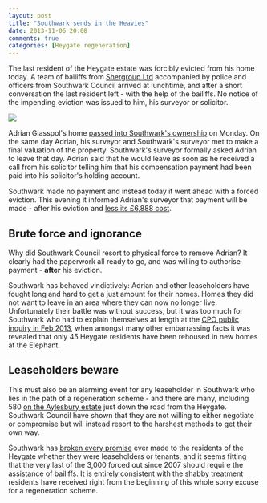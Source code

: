 ```yaml
---
layout: post
title: "Southwark sends in the Heavies"
date: 2013-11-06 20:08
comments: true
categories: [Heygate regeneration] 
---
```

The last resident of the Heygate estate was forcibly evicted from his home today. A team of bailiffs from [Shergroup Ltd](https://www.shergroup.net) accompanied by police and officers from Southwark Council arrived at lunchtime, and after a short conversation the last resident left - with the help of the bailiffs. No notice of the impending eviction was issued to him, his surveyor or solicitor.

![](http://pbs.twimg.com/media/BlUzgbWCEAA47zd.png)

Adrian Glasspol's home [passed into Southwark's ownership](/2013-10-27-the-end-for-the-last-heygate-residents/) on Monday. On the same day Adrian, his surveyor and Southwark's surveyor met to make a final valuation of the property. Southwark's surveyor formally asked Adrian to leave that day. Adrian said that he would leave as soon as he received a call from his solicitor telling him that his compensation payment had been paid into his solicitor's holding account.  

Southwark made no payment and instead today it went ahead with a forced eviction. This evening it informed Adrian's surveyor that payment will be made - after his eviction and [less its £6,888 cost](/img/1979_0001.pdf).


## Brute force and ignorance
Why did Southwark Council resort to physical force to remove Adrian? It clearly had the paperwork all ready to go, and was willing to authorise payment - __after__ his eviction.

Southwark has behaved vindictively: Adrian and other leaseholders have fought long and hard to get a just amount for their homes. Homes they did not want to leave in an area where they can now no longer live. Unfortunately their battle was without success, but it was too much for Southwark who had to explain themselves at length at the [CPO public inquiry in Feb 2013](http://betterelephant.org/blog/2013/07/18/regeneration-branded-miserable-failure-at-cpo-public-inquiry/), when amongst many other embarrassing facts it was revealed that only 45 Heygate residents have been rehoused in new homes at the Elephant. 


## Leaseholders beware
This must also be an alarming event for any leaseholder in Southwark who lies in the path of a regeneration scheme - and there are many, including 580 [on the Aylesbury estate](http://crappistmartin.github.io/images/SNWolvertonLeaseholders.pdf) just down the road from the Heygate. Southwark Council have shown that they are not willing to either negotiate or compromise but will instead resort to the harshest methods to get their own way. 

Southwark has [broken every promise](http://heygate.github.io/displacement.html) ever made to the residents of the Heygate whether they were leaseholders or tenants, and it seems fitting that the very last of the 3,000 forced out since 2007 should require the assistance of bailiffs. It is entirely consistent with the shabby treatment residents have received right from the beginning of this whole sorry excuse for a regeneration scheme. 


